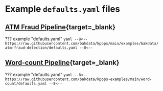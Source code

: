 # Example `defaults.yaml` files

## [ATM Fraud Pipeline](https://github.com/bakdata/kpops/tree/main/examples/bakdata/atm-fraud-detection){target=_blank}

<!-- dprint-ignore-start -->

??? example "defaults.yaml"
    ```yaml
    --8<--
    https://raw.githubusercontent.com/bakdata/kpops/main/examples/bakdata/atm-fraud-detection/defaults.yaml
    --8<--
    ```

<!-- dprint-ignore-end -->

## [Word-count Pipeline](https://github.com/bakdata/kpops-examples/tree/main/word-count){target=_blank}

<!-- dprint-ignore-start -->

??? example "defaults.yaml"
    ```yaml
    --8<--
    https://raw.githubusercontent.com/bakdata/kpops-examples/main/word-count/defaults.yaml
    --8<--
    ```

<!-- dprint-ignore-end -->
